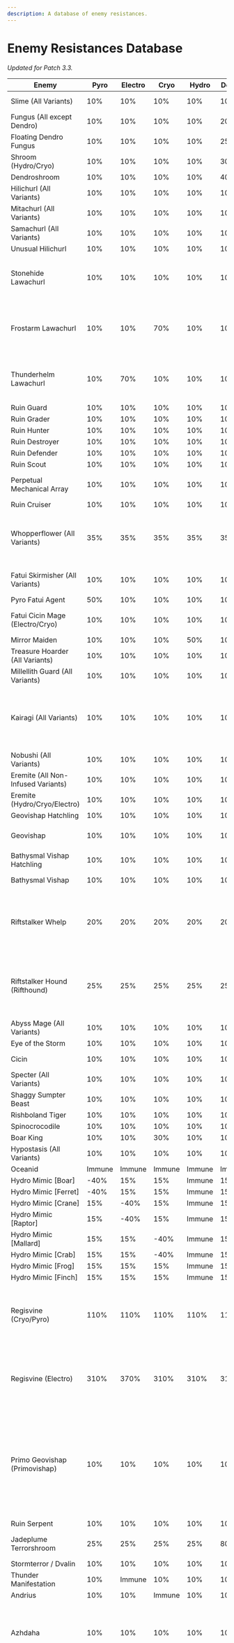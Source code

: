 ```yaml
---
description: A database of enemy resistances.
---
```


# Enemy Resistances Database

*Updated for Patch 3.3.*

| Enemy                                | Pyro   | Electro | Cryo   | Hydro  | Dendro | Anemo  | Geo    | Physical | Notes                                                                                                                                                                                                                                                                                           |
| ------------------------------------ | ------ | ------- | ------ | ------ | ------ | ------ | ------ | -------- | ----------------------------------------------------------------------------------------------------------------------------------------------------------------------------------------------------------------------------------------------------------------------------------------------- |
| Slime \(All Variants\)               | 10%    | 10%     | 10%    | 10%    | 10%    | 10%    | 10%    | 10%      | Immune to the same Element.                                                                                                                                                                                                                                                                     |
| Fungus \(All except Dendro\)         | 10%    | 10%     | 10%    | 10%    | 20%    | 10%    | 10%    | 10%      | +10% RES to the same Element.                                                                                                                                                                                                                                                                   |
| Floating Dendro Fungus               | 10%    | 10%     | 10%    | 10%    | 25%    | 10%    | 10%    | 10%      |                                                                                                                                                                                                                                                                                                 |
| Shroom \(Hydro/Cryo\)                | 10%    | 10%     | 10%    | 10%    | 30%    | 10%    | 10%    | 10%      | +10% RES to the same Element.                                                                                                                                                                                                                                                                   |
| Dendroshroom                         | 10%    | 10%     | 10%    | 10%    | 40%    | 10%    | 10%    | 10%      |                                                                                                                                                                                                                                                                                                 |
| Hilichurl \(All Variants\)           | 10%    | 10%     | 10%    | 10%    | 10%    | 10%    | 10%    | 10%      |                                                                                                                                                                                                                                                                                                 |
| Mitachurl \(All Variants\)           | 10%    | 10%     | 10%    | 10%    | 10%    | 10%    | 10%    | 30%      |                                                                                                                                                                                                                                                                                                 |
| Samachurl \(All Variants\)           | 10%    | 10%     | 10%    | 10%    | 10%    | 10%    | 10%    | 10%      | Additional 40% RES to the same Element.                                                                                                                                                                                                                                                         |
| Unusual Hilichurl                    | 10%    | 10%     | 10%    | 10%    | 10%    | 10%    | 10%    | 10%      |                                                                                                                                                                                                                                                                                                 |
| Stonehide Lawachurl                  | 10%    | 10%     | 10%    | 10%    | 10%    | 10%    | 70%    | 50%      | When shielded, enters "enraged" state where attacks are enhanced. This does not modify its resistances.                                                                                                                                                                                         |
| Frostarm Lawachurl                   | 10%    | 10%     | 70%    | 10%    | 10%    | 10%    | 10%    | 50%      | When shielded, ignores 80% Physical and Elemental DMG Bonus of the characters \(Does not directly affect resistance\).                                                                                                                                                                          |
| Thunderhelm Lawachurl                | 10%    | 70%     | 10%    | 10%    | 10%    | 10%    | 10%    | 50%      | When shielded, enters "enraged" state where attacks are enhanced. This does not modify its resistances.                                                                                                                                                                                         |
| Ruin Guard                           | 10%    | 10%     | 10%    | 10%    | 10%    | 10%    | 10%    | 70%      |                                                                                                                                                                                                                                                                                                 |
| Ruin Grader                          | 10%    | 10%     | 10%    | 10%    | 10%    | 10%    | 10%    | 70%      |                                                                                                                                                                                                                                                                                                 |
| Ruin Hunter                          | 10%    | 10%     | 10%    | 10%    | 10%    | 10%    | 10%    | 50%      |                                                                                                                                                                                                                                                                                                 |
| Ruin Destroyer                       | 10%    | 10%     | 10%    | 10%    | 10%    | 10%    | 10%    | 30%      |                                                                                                                                                                                                                                                                                                 |
| Ruin Defender                        | 10%    | 10%     | 10%    | 10%    | 10%    | 10%    | 10%    | 50%      |                                                                                                                                                                                                                                                                                                 |
| Ruin Scout                           | 10%    | 10%     | 10%    | 10%    | 10%    | 10%    | 10%    | 50%      |                                                                                                                                                                                                                                                                                                 |
| Perpetual Mechanical Array           | 10%    | 10%     | 10%    | 10%    | 10%    | 10%    | 10%    | 70%      | All resistance decreased by 50% when stunned.                                                                                                                                                                                                                                                   |
| Ruin Cruiser                         | 10%    | 10%     | 10%    | 10%    | 10%    | 10%    | 10%    | 30%      |                                                                                                                                                                                                                                                                                                 |
| Whopperflower \(All Variants\)       | 35%    | 35%     | 35%    | 35%    | 35%    | 35%    | 35%    | 35%      | Additional 40% Elemental RES to same Element.<br />All resistances decreased by 25% when stunned.                                                                                                                                                                                               |
| Fatui Skirmisher \(All Variants\)    | 10%    | 10%     | 10%    | 10%    | 10%    | 10%    | 10%    | -20%     | All resistances increased by 100% when shielded.                                                                                                                                                                                                                                                |
| Pyro Fatui Agent                     | 50%    | 10%     | 10%    | 10%    | 10%    | 10%    | 10%    | -20%     |                                                                                                                                                                                                                                                                                                 |
| Fatui Cicin Mage \(Electro/Cryo\)    | 10%    | 10%     | 10%    | 10%    | 10%    | 10%    | 10%    | -20%     | Additional 40% Elemental RES to same Element.                                                                                                                                                                                                                                                   |
| Mirror Maiden                        | 10%    | 10%     | 10%    | 50%    | 10%    | 10%    | 10%    | -20%     |                                                                                                                                                                                                                                                                                                 |
| Treasure Hoarder \(All Variants\)    | 10%    | 10%     | 10%    | 10%    | 10%    | 10%    | 10%    | -20%     |                                                                                                                                                                                                                                                                                                 |
| Millellith Guard \(All Variants\)    | 10%    | 10%     | 10%    | 10%    | 10%    | 10%    | 10%    | -20%     |                                                                                                                                                                                                                                                                                                 |
| Kairagi \(All Variants\)             | 10%    | 10%     | 10%    | 10%    | 10%    | 10%    | 10%    | -20%     | All RES increased by 50% at the start of battle.<br />"Masanori"/"Nameless" has the same resistances, including the above bullet point.                                                                                                                                                         |
| Nobushi \(All Variants\)             | 10%    | 10%     | 10%    | 10%    | 10%    | 10%    | 10%    | -20%     |                                                                                                                                                                                                                                                                                                 |
| Eremite \(All Non-Infused Variants\) | 10%    | 10%     | 10%    | 10%    | 10%    | 10%    | 10%    | -20%     |                                                                                                                                                                                                                                                                                                 |
| Eremite \(Hydro/Cryo/Electro\)       | 10%    | 10%     | 10%    | 10%    | 10%    | 10%    | 10%    | -20%     | -60% RES to same Element.                                                                                                                                                                                                                                                                       |
| Geovishap Hatchling                  | 10%    | 10%     | 10%    | 10%    | 10%    | 10%    | 50%    | 30%      |                                                                                                                                                                                                                                                                                                 |
| Geovishap                            | 10%    | 10%     | 10%    | 10%    | 10%    | 10%    | 50%    | 30%      | Additional 20% Elemental RES to the Element it infuses with.                                                                                                                                                                                                                                    |
| Bathysmal Vishap Hatchling           | 10%    | 10%     | 10%    | 10%    | 10%    | 10%    | 10%    | 30%      | Additional 10% RES to same Element.                                                                                                                                                                                                                                                             |
| Bathysmal Vishap                     | 10%    | 10%     | 10%    | 10%    | 10%    | 10%    | 10%    | 30%      | Additional 20% RES to same Element.                                                                                                                                                                                                                                                             |
| Riftstalker Whelp                    | 20%    | 20%     | 20%    | 20%    | 20%    | 20%    | 20%    | 20%      | RES to same Element is decreased by 30% during Devour phase \(Triggered by attacking the enemy with its own Element and filling Rage meter\).                                                                                                                                                   |
| Riftstalker Hound \(Rifthound\)      | 25%    | 25%     | 25%    | 25%    | 25%    | 25%    | 25%    | 25%      | RES to same Element is decreased by 65% during Devour phase \(Triggered by attacking the enemy with its own Element and filling Rage meter\).                                                                                                                                                   |
| Abyss Mage \(All Variants\)          | 10%    | 10%     | 10%    | 10%    | 10%    | 10%    | 10%    | 10%      |                                                                                                                                                                                                                                                                                                 |
| Eye of the Storm                     | 10%    | 10%     | 10%    | 10%    | 10%    | Immune | 10%    | 10%      |                                                                                                                                                                                                                                                                                                 |
| Cicin                                | 10%    | 10%     | 10%    | 10%    | 10%    | 10%    | 10%    | -50%     | Additional 40% RES to the same Element                                                                                                                                                                                                                                                          |
| Specter \(All Variants\)             | 10%    | 10%     | 10%    | 10%    | 10%    | 10%    | 10%    | 10%      | Immune to the same Element                                                                                                                                                                                                                                                                      |
| Shaggy Sumpter Beast                 | 10%    | 10%     | 10%    | 10%    | 10%    | 10%    | 10%    | 10%      |                                                                                                                                                                                                                                                                                                 |
| Rishboland Tiger                     | 10%    | 10%     | 10%    | 10%    | 10%    | 10%    | 10%    | 10%      |                                                                                                                                                                                                                                                                                                 |
| Spinocrocodile                       | 10%    | 10%     | 10%    | 10%    | 10%    | 10%    | 10%    | 10%      |                                                                                                                                                                                                                                                                                                 |
| Boar King                            | 10%    | 10%     | 30%    | 10%    | 10%    | 10%    | 10%    | 50%      |                                                                                                                                                                                                                                                                                                 |
| Hypostasis \(All Variants\)          | 10%    | 10%     | 10%    | 10%    | 10%    | 10%    | 10%    | 10%      | Immune to the same Element                                                                                                                                                                                                                                                                      |
| Oceanid                              | Immune | Immune  | Immune | Immune | Immune | Immune | Immune | Immune   |                                                                                                                                                                                                                                                                                                 |
| Hydro Mimic \[Boar\]                 | -40%   | 15%     | 15%    | Immune | 15%    | 15%    | 15%    | 15%      |                                                                                                                                                                                                                                                                                                 |
| Hydro Mimic \[Ferret\]               | -40%   | 15%     | 15%    | Immune | 15%    | 15%    | 15%    | 15%      |                                                                                                                                                                                                                                                                                                 |
| Hydro Mimic \[Crane\]                | 15%    | -40%    | 15%    | Immune | 15%    | 15%    | 15%    | 15%      |                                                                                                                                                                                                                                                                                                 |
| Hydro Mimic \[Raptor\]               | 15%    | -40%    | 15%    | Immune | 15%    | 15%    | 15%    | 15%      |                                                                                                                                                                                                                                                                                                 |
| Hydro Mimic \[Mallard\]              | 15%    | 15%     | -40%   | Immune | 15%    | 15%    | 15%    | 15%      |                                                                                                                                                                                                                                                                                                 |
| Hydro Mimic \[Crab\]                 | 15%    | 15%     | -40%   | Immune | 15%    | 15%    | 15%    | 15%      |                                                                                                                                                                                                                                                                                                 |
| Hydro Mimic \[Frog\]                 | 15%    | 15%     | 15%    | Immune | 15%    | 15%    | -40%   | 15%      |                                                                                                                                                                                                                                                                                                 |
| Hydro Mimic \[Finch\]                | 15%    | 15%     | 15%    | Immune | 15%    | 15%    | -40%   | 15%      |                                                                                                                                                                                                                                                                                                 |
| Regisvine \(Cryo/Pyro\)              | 110%   | 110%    | 110%   | 110%   | 110%   | 110%   | 110%   | 130%     | Total 170% RES to the same Element when shield is up, 70% when shield is down<br />All resistances are decreased by 100% when shield is down.                                                                                                                                                   |
| Regisvine \(Electro\)                | 310%   | 370%    | 310%   | 310%   | 310%   | 310%   | 310%   | 130%     | Total 370% RES to the same Element when shield is up, 70% when shield is down<br />All resistances are decreased by 300% when shield is down.                                                                                                                                                   |
| Primo Geovishap \(Primovishap\)      | 10%    | 10%     | 10%    | 10%    | 10%    | 10%    | 50%    | 30%      | Additional 20% resistance to the Element it infuses with \(30% total\)<br />All RES increased by 200% when starting battle<br />All RES decreased by 50% for 5 seconds after its Primordial Shower Skill is countered.                                                                          |
| Ruin Serpent                         | 10%    | 10%     | 10%    | 10%    | 10%    | 10%    | 10%    | 70%      |                                                                                                                                                                                                                                                                                                 |
| Jadeplume Terrorshroom               | 25%    | 25%     | 25%    | 25%    | 80%    | 25%    | 25%    | 20%      | All resistances -25% while stunned \(after Activated state\)                                                                                                                                                                                                                                    |
| Stormterror / Dvalin                 | 10%    | 10%     | 10%    | 10%    | 10%    | 10%    | 10%    | 10%      |                                                                                                                                                                                                                                                                                                 |
| Thunder Manifestation                | 10%    | Immune  | 10%    | 10%    | 10%    | 10%    | 10%    | 10%      |                                                                                                                                                                                                                                                                                                 |
| Andrius                              | 10%    | 10%     | Immune | 10%    | 10%    | Immune | 10%    | 10%      |                                                                                                                                                                                                                                                                                                 |
| Azhdaha                              | 10%    | 10%     | 10%    | 10%    | 10%    | 10%    | 70%    | 40%      | Additional 60% Elemental RES to first infused Element.<br />Additional 50% Elemental RES to second infused Element.                                                                                                                                                                             |
| Tartaglia / Childe                   | 0%     | 0%      | 0%     | 0%     | 0%     | 0%     | 0%     | 0%       | \[Phase 1\] Additional 50% Elemental RES to Hydro attacks. All RES decreased by 30% when stunned.<br />\[Phase 2\] Additional 50% Elemental RES to Electro attacks. All RES decreased by 50% when stunned. <br />\[Phase 3\] Additional 70% Elemental RES to Hydro attacks and Electro attacks. |
| La Signora                           | 10%\*  | 10%     | 50%\*  | 10%    | 10%    | 10%    | 10%    | 10%      | \[Phase 1\] Additional 40% Cryo RES.<br />\[Phase 2\] Additional 40% Cryo RES and additional 60% Pyro RES.                                                                                                                                                                                      |
| Raiden Shogun                        | 10%    | 10%     | 10%    | 10%    | 10%    | 10%    | 10%    | 10%      | All RES increased by 200% when in the Baleful Shadowlord phase (shielded).<br />All RES decreased by 60% when stunned after Baleful Shadowlord phase ends.                                                                                                                                      |
| Abyss Herald                         | 10%    | 10%     | 10%    | 10%    | 10%    | 10%    | 10%    | 10%      |                                                                                                                                                                                                                                                                                                 |
| Abyss Lector                         | 10%    | 10%     | 10%    | 10%    | 10%    | 10%    | 10%    | 10%      |                                                                                                                                                                                                                                                                                                 |
| Shadowy Husk                         | 10%    | 10%     | 10%    | 10%    | 10%    | 10%    | 10%    | 30%      | RES increased by 20% to the same Element.                                                                                                                                                                                                                                                       |
| Maguu Kenki                          | 10%    | 10%     | 10%    | 10%    | 10%    | 10%    | 10%    | 10%      | Maguu Kenki Wind Bunshin has 30% total Anemo RES. Maguu Kenki Ice Bunshin has 30% total Cryo RES.                                                                                                                                                                                               |
| Coral Defenders                      | 10%    | 10%     | 10%    | 10%    | 10%    | 10%    | 10%    | 30%      | Additional 20% RES to the same Element.                                                                                                                                                                                                                                                         |
| Golden Wolflord                      | 25%    | 25%     | 25%    | 25%    | 25%    | 25%    | 25%    | 25%      | All RES increased by 200% when starting battle. Geo RES decreased by 45% when fallen.                                                                                                                                                                                                           |
| The Rock                             | 0%     | 0%      | 0%     | 0%     | 0%     | 0%     | 0%     | 0%       |                                                                                                                                                                                                                                                                                                 |

## Resources

* [Enemy Resistances and Shield/Armor Durabilities (Google Sheets)](https://docs.google.com/spreadsheets/d/1196OGAGBtFV_wPGwd6jME4JBYDOQdToAP3jhcZshq-I/edit?usp=sharing)
  By: Bobrokrot\#0111
